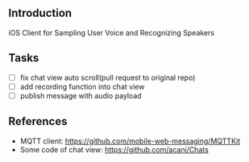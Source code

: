 Introduction
------------

iOS Client for Sampling User Voice and Recognizing Speakers

Tasks
-----

-	[ ] fix chat view auto scroll(pull request to original repo)
-	[ ] add recording function into chat view
-	[ ] publish message with audio payload

References
----------

-	MQTT client: https://github.com/mobile-web-messaging/MQTTKit
-	Some code of chat view: https://github.com/acani/Chats
